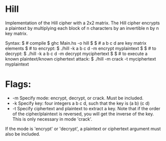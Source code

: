 # Hill

Implementation of the Hill cipher with a 2x2 matrix. The Hill cipher
encrypts a plaintext by multiplying each block of n characters by an
invertible n by n key matrix.

Syntax:
	$ # compile
	$ ghc Main.hs -o hill
	$
	$ # a b c d are key matrix elements
	$ # to encrypt: 
	$ ./hill -k a b c d -m encrypt myplaintext
	$
	$ # to decrypt: 
	$ ./hill -k a b c d -m decrypt myciphertext
	$
	$ # to execute a known plaintext/known ciphertext attack:
	$ ./hill -m crack -t myciphertext myplaintext


# Flags:

* -m	Specify mode: encrypt, decrypt, or crack. Must be included.
* -k	Specify key: four integers a b c d, such that the key is
			(a b)
			(c d)
* -t	Specify ciphertext and plaintext to extract a key. Note that
		if the order of the cipher/plaintext is reversed, you will get
		the inverse of the key. This is only necessary in mode
		'crack'.

If the mode is 'encrypt' or 'decrypt', a plaintext or ciphertext
argument must also be included.
